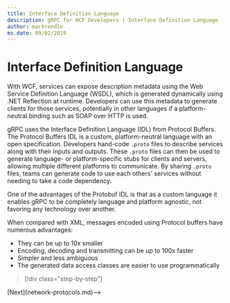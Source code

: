 ```yaml
---
title: Interface Definition Language
description: gRPC for WCF Developers | Interface Definition Language
author: markrendle
ms.date: 09/02/2019
---
```


# Interface Definition Language

With WCF, services can expose description metadata using the Web Service Definition Language (WSDL), which is generated dynamically using .NET Reflection at runtime. Developers can use this metadata to generate clients for those services, potentially in other languages if a platform-neutral binding such as SOAP over HTTP is used.

gRPC uses the Interface Definition Language (IDL) from Protocol Buffers. The Protocol Buffers IDL is a custom, platform-neutral language with an open specification. Developers hand-code `.proto` files to describe services along with their inputs and outputs. These `.proto` files can then be used to generate language- or platform-specific stubs for clients and servers, allowing multiple different platforms to communicate. By sharing `.proto` files, teams can generate code to use each others' services without needing to take a code dependency.

One of the advantages of the Protobuf IDL is that as a custom language it enables gRPC to be completely language and platform agnostic, not favoring any technology over another.

When compared with XML, messages encoded using Protocol buffers have numerous advantages:

- They can be up to 10x smaller
- Encoding, decoding and transmitting can be up to 100x faster
- Simpler and less ambiguous
- The generated data access classes are easier to use programmatically

>[!div class="step-by-step"]
<!-->[Next](network-protocols.md)-->
